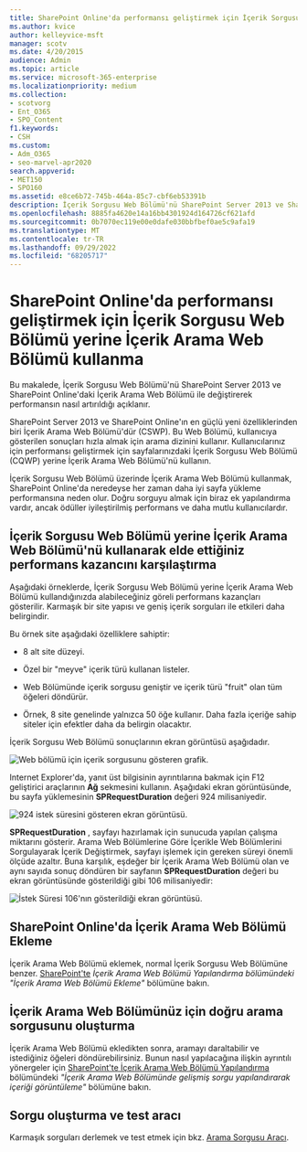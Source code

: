 ```yaml
---
title: SharePoint Online'da performansı geliştirmek için İçerik Sorgusu Web Bölümü yerine İçerik Arama Web Bölümü kullanma
ms.author: kvice
author: kelleyvice-msft
manager: scotv
ms.date: 4/20/2015
audience: Admin
ms.topic: article
ms.service: microsoft-365-enterprise
ms.localizationpriority: medium
ms.collection:
- scotvorg
- Ent_O365
- SPO_Content
f1.keywords:
- CSH
ms.custom:
- Adm_O365
- seo-marvel-apr2020
search.appverid:
- MET150
- SPO160
ms.assetid: e8ce6b72-745b-464a-85c7-cbf6eb53391b
description: İçerik Sorgusu Web Bölümü'nü SharePoint Server 2013 ve SharePoint Online'daki İçerik Arama Web Bölümü ile değiştirerek performansı artırmayı öğrenin.
ms.openlocfilehash: 8885fa4620e14a16bb4301924d164726cf621afd
ms.sourcegitcommit: 0b7070ec119e00e0dafe030bbfbef0ae5c9afa19
ms.translationtype: MT
ms.contentlocale: tr-TR
ms.lasthandoff: 09/29/2022
ms.locfileid: "68205717"
---
```

# <a name="using-content-search-web-part-instead-of-content-query-web-part-to-improve-performance-in-sharepoint-online"></a>SharePoint Online'da performansı geliştirmek için İçerik Sorgusu Web Bölümü yerine İçerik Arama Web Bölümü kullanma

Bu makalede, İçerik Sorgusu Web Bölümü'nü SharePoint Server 2013 ve SharePoint Online'daki İçerik Arama Web Bölümü ile değiştirerek performansın nasıl artırıldığı açıklanır.
  
SharePoint Server 2013 ve SharePoint Online'ın en güçlü yeni özelliklerinden biri İçerik Arama Web Bölümü'dür (CSWP). Bu Web Bölümü, kullanıcıya gösterilen sonuçları hızla almak için arama dizinini kullanır. Kullanıcılarınız için performansı geliştirmek için sayfalarınızdaki İçerik Sorgusu Web Bölümü (CQWP) yerine İçerik Arama Web Bölümü'nü kullanın.
  
İçerik Sorgusu Web Bölümü üzerinde İçerik Arama Web Bölümü kullanmak, SharePoint Online'da neredeyse her zaman daha iyi sayfa yükleme performansına neden olur. Doğru sorguyu almak için biraz ek yapılandırma vardır, ancak ödüller iyileştirilmiş performans ve daha mutlu kullanıcılardır.
  
## <a name="comparing-the-performance-gain-you-get-from-using-content-search-web-part-instead-of-content-query-web-part"></a>İçerik Sorgusu Web Bölümü yerine İçerik Arama Web Bölümü'nü kullanarak elde ettiğiniz performans kazancını karşılaştırma

Aşağıdaki örneklerde, İçerik Sorgusu Web Bölümü yerine İçerik Arama Web Bölümü kullandığınızda alabileceğiniz göreli performans kazançları gösterilir. Karmaşık bir site yapısı ve geniş içerik sorguları ile etkileri daha belirgindir.
  
Bu örnek site aşağıdaki özelliklere sahiptir:
  
- 8 alt site düzeyi.
    
- Özel bir "meyve" içerik türü kullanan listeler.
    
- Web Bölümünde içerik sorgusu geniştir ve içerik türü "fruit" olan tüm öğeleri döndürür.
    
- Örnek, 8 site genelinde yalnızca 50 öğe kullanır. Daha fazla içeriğe sahip siteler için efektler daha da belirgin olacaktır.
    
İçerik Sorgusu Web Bölümü sonuçlarının ekran görüntüsü aşağıdadır.
  
![Web bölümü için içerik sorgusunu gösteren grafik.](../media/b3d41f20-dfe5-46ed-9c0a-31057e82de33.png)
  
Internet Explorer'da, yanıt üst bilgisinin ayrıntılarına bakmak için F12 geliştirici araçlarının **Ağ** sekmesini kullanın. Aşağıdaki ekran görüntüsünde, bu sayfa yüklemesinin **SPRequestDuration** değeri 924 milisaniyedir. 
  
![924 istek süresini gösteren ekran görüntüsü.](../media/343571f2-a249-4de2-bc11-2cee93498aea.png)
  
 **SPRequestDuration** , sayfayı hazırlamak için sunucuda yapılan çalışma miktarını gösterir. Arama Web Bölümlerine Göre İçerikle Web Bölümlerini Sorgulayarak İçerik Değiştirmek, sayfayı işlemek için gereken süreyi önemli ölçüde azaltır. Buna karşılık, eşdeğer bir İçerik Arama Web Bölümü olan ve aynı sayıda sonuç döndüren bir sayfanın **SPRequestDuration** değeri bu ekran görüntüsünde gösterildiği gibi 106 milisaniyedir: 
  
![İstek Süresi 106'nın gösterildiği ekran görüntüsü.](../media/b46387ac-660d-4e5e-a11c-cc430e912962.png)
  
## <a name="adding-a-content-search-web-part-in-sharepoint-online"></a>SharePoint Online'da İçerik Arama Web Bölümü Ekleme

İçerik Arama Web Bölümü eklemek, normal İçerik Sorgusu Web Bölümüne benzer. [SharePoint'te](https://support.office.com/article/Configure-a-Content-Search-Web-Part-in-SharePoint-0dc16de1-dbe4-462b-babb-bf8338c36c9a) *İçerik Arama Web Bölümü Yapılandırma bölümündeki "İçerik Arama Web Bölümü Ekleme"* bölümüne bakın.
  
## <a name="creating-the-right-search-query-for-your-content-search-web-part"></a>İçerik Arama Web Bölümünüz için doğru arama sorgusunu oluşturma

İçerik Arama Web Bölümü ekledikten sonra, aramayı daraltabilir ve istediğiniz öğeleri döndürebilirsiniz. Bunun nasıl yapılacağına ilişkin ayrıntılı yönergeler için [SharePoint'te İçerik Arama Web Bölümü Yapılandırma](https://support.office.com/article/Configure-a-Content-Search-Web-Part-in-SharePoint-0dc16de1-dbe4-462b-babb-bf8338c36c9a) bölümündeki *"İçerik Arama Web Bölümünde gelişmiş sorgu yapılandırarak içeriği görüntüleme"* bölümüne bakın.
  
## <a name="query-building-and-testing-tool"></a>Sorgu oluşturma ve test aracı

Karmaşık sorguları derlemek ve test etmek için bkz. [Arama Sorgusu Aracı](https://github.com/pnp/PnP-Tools/tree/master/Solutions/SharePoint.Search.QueryTool#download-the-tool).
  

